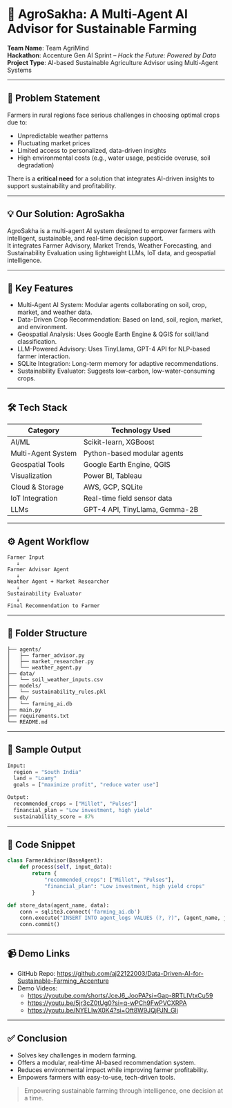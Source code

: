 
# 🌾 AgroSakha: A Multi-Agent AI Advisor for Sustainable Farming

**Team Name**: Team AgriMind  
**Hackathon**: Accenture Gen AI Sprint – *Hack the Future: Powered by Data*  
**Project Type**: AI-based Sustainable Agriculture Advisor using Multi-Agent Systems

---

## 📌 Problem Statement

Farmers in rural regions face serious challenges in choosing optimal crops due to:

- Unpredictable weather patterns  
- Fluctuating market prices  
- Limited access to personalized, data-driven insights  
- High environmental costs (e.g., water usage, pesticide overuse, soil degradation)  

There is a **critical need** for a solution that integrates AI-driven insights to support sustainability and profitability.

---

## 💡 Our Solution: AgroSakha

AgroSakha is a multi-agent AI system designed to empower farmers with intelligent, sustainable, and real-time decision support.  
It integrates Farmer Advisory, Market Trends, Weather Forecasting, and Sustainability Evaluation using lightweight LLMs, IoT data, and geospatial intelligence.

---

## 🧠 Key Features

- Multi-Agent AI System: Modular agents collaborating on soil, crop, market, and weather data.
- Data-Driven Crop Recommendation: Based on land, soil, region, market, and environment.
- Geospatial Analysis: Uses Google Earth Engine & QGIS for soil/land classification.
- LLM-Powered Advisory: Uses TinyLlama, GPT-4 API for NLP-based farmer interaction.
- SQLite Integration: Long-term memory for adaptive recommendations.
- Sustainability Evaluator: Suggests low-carbon, low-water-consuming crops.

---

## 🛠️ Tech Stack

| Category            | Technology Used              |
|---------------------|-------------------------------|
| AI/ML               | Scikit-learn, XGBoost         |
| Multi-Agent System  | Python-based modular agents   |
| Geospatial Tools    | Google Earth Engine, QGIS     |
| Visualization       | Power BI, Tableau             |
| Cloud & Storage     | AWS, GCP, SQLite              |
| IoT Integration     | Real-time field sensor data   |
| LLMs                | GPT-4 API, TinyLlama, Gemma-2B|

---

## ⚙️ Agent Workflow

```text
Farmer Input
   ↓
Farmer Advisor Agent
   ↓
Weather Agent + Market Researcher
   ↓
Sustainability Evaluator
   ↓
Final Recommendation to Farmer
```

---

## 📁 Folder Structure

```text
├── agents/
│   ├── farmer_advisor.py
│   ├── market_researcher.py
│   └── weather_agent.py
├── data/
│   └── soil_weather_inputs.csv
├── models/
│   └── sustainability_rules.pkl
├── db/
│   └── farming_ai.db
├── main.py
├── requirements.txt
└── README.md
```

---

## 🧪 Sample Output

```python
Input:
  region = "South India"
  land = "Loamy"
  goals = ["maximize profit", "reduce water use"]

Output:
  recommended_crops = ["Millet", "Pulses"]
  financial_plan = "Low investment, high yield"
  sustainability_score = 87%
```

---

## 🔬 Code Snippet

```python
class FarmerAdvisor(BaseAgent):
    def process(self, input_data):
        return {
            "recommended_crops": ["Millet", "Pulses"],
            "financial_plan": "Low investment, high yield crops"
        }
```

```python
def store_data(agent_name, data):
    conn = sqlite3.connect('farming_ai.db')
    conn.execute("INSERT INTO agent_logs VALUES (?, ?)", (agent_name, json.dumps(data)))
    conn.commit()
```

---

## 📹 Demo Links

- GitHub Repo: https://github.com/aj22122003/Data-Driven-AI-for-Sustainable-Farming_Accenture
- Demo Videos:
  - https://youtube.com/shorts/JceJ6_JooPA?si=Gap-8RTLIVtxCu59
  - https://youtu.be/5jr3cZ0tUg0?si=q-wPCh9FwPVCXRPA
  - https://youtu.be/NYELIwX0K4?si=Oft8W9JQjPJN_Glj

---

## ✅ Conclusion

- Solves key challenges in modern farming.
- Offers a modular, real-time AI-based recommendation system.
- Reduces environmental impact while improving farmer profitability.
- Empowers farmers with easy-to-use, tech-driven tools.

> Empowering sustainable farming through intelligence, one decision at a time.
